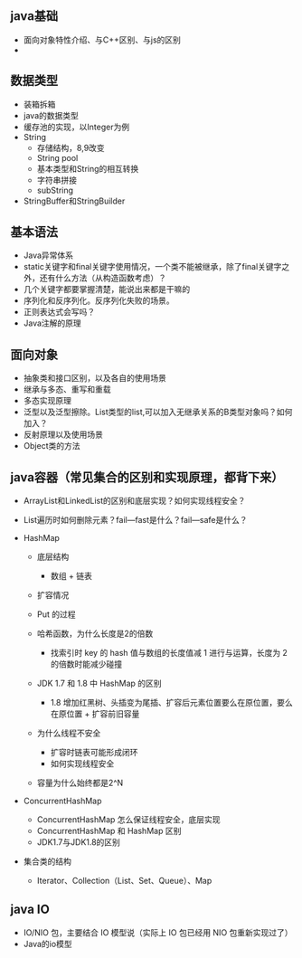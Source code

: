 ## java基础

- 面向对象特性介绍、与C++区别、与js的区别
- 



## 数据类型

- 装箱拆箱
- java的数据类型
- 缓存池的实现，以Integer为例
- String
  - 存储结构，8,9改变
  - String pool
  - 基本类型和String的相互转换
  - 字符串拼接
  - subString
- StringBuffer和StringBuilder

## 基本语法

- Java异常体系
- static关键字和final关键字使用情况，一个类不能被继承，除了final关键字之外，还有什么方法（从构造函数考虑）？
- 几个关键字都要掌握清楚，能说出来都是干嘛的
- 序列化和反序列化。反序列化失败的场景。
- 正则表达式会写吗？
- Java注解的原理



## 面向对象

- 抽象类和接口区别，以及各自的使用场景
- 继承与多态、重写和重载
- 多态实现原理
- 泛型以及泛型擦除。List<A>类型的list,可以加入无继承关系的B类型对象吗？如何加入？
- 反射原理以及使用场景
- Object类的方法



## java容器（常见集合的区别和实现原理，都背下来）

- ArrayList和LinkedList的区别和底层实现？如何实现线程安全？

- List遍历时如何删除元素？fail—fast是什么？fail—safe是什么？

- HashMap

  - 底层结构
    - 数组 + 链表 
  - 扩容情况
  - Put 的过程 
  - 哈希函数，为什么长度是2的倍数
    - 找索引时 key 的 hash 值与数组的长度值减 1 进行与运算，长度为 2 的倍数时能减少碰撞 
  - JDK 1.7 和 1.8 中 HashMap 的区别
    - 1.8 增加红黑树、头插变为尾插、扩容后元素位置要么在原位置，要么在原位置 + 扩容前旧容量 
  - 为什么线程不安全
    - 扩容时链表可能形成闭环 
    - 如何实现线程安全

  - 容量为什么始终都是2^N

- ConcurrentHashMap 

  - ConcurrentHashMap 怎么保证线程安全，底层实现 
  - ConcurrentHashMap 和 HashMap 区别 
  - JDK1.7与JDK1.8的区别

- 集合类的结构

  - Iterator、Collection（List、Set、Queue）、Map



## java IO

- IO/NIO 包，主要结合 IO 模型说（实际上 IO 包已经用 NIO 包重新实现过了）
- Java的io模型







